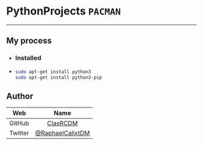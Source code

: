 #  PythonProjects `PACMAN `

<hr>

## My process

- ### Installed

* ```sh
  sudo apt-get install python3
  sudo apt-get install python3-pip
    ```
    
## Author

Web     | Name
------  | :------:
GitHub  | [ClasRCDM](https://github.com/clasrcdm)
Twitter | [@RaphaelCalixtDM](https://twitter.com/RaphaelCalixtDM)

